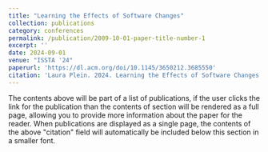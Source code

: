 ```yaml
---
title: "Learning the Effects of Software Changes"
collection: publications
category: conferences
permalink: /publication/2009-10-01-paper-title-number-1
excerpt: ''
date: 2024-09-01
venue: "ISSTA '24"
paperurl: 'https://dl.acm.org/doi/10.1145/3650212.3685550'
citation: 'Laura Plein. 2024. Learning the Effects of Software Changes. In Proceedings of the 33rd ACM SIGSOFT International Symposium on Software Testing and Analysis (ISSTA 2024). Association for Computing Machinery, New York, NY, USA, 1886–1890. https://doi.org/10.1145/3650212.3685550'
---
```


The contents above will be part of a list of publications, if the user clicks the link for the publication than the contents of section will be rendered as a full page, allowing you to provide more information about the paper for the reader. When publications are displayed as a single page, the contents of the above "citation" field will automatically be included below this section in a smaller font.